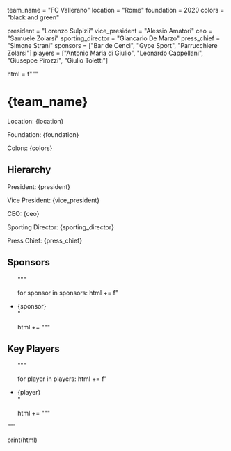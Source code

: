 team_name = "FC Vallerano"
location = "Rome"
foundation = 2020
colors = "black and green"

president = "Lorenzo Sulpizii"
vice_president = "Alessio Amatori"
ceo = "Samuele Zolarsi"
sporting_director = "Giancarlo De Marzo"
press_chief = "Simone Strani"
sponsors = ["Bar de Cenci", "Gype Sport", "Parrucchiere Zolarsi"]
players = ["Antonio Maria di Giulio", "Leonardo Cappellani", "Giuseppe Pirozzi", "Giulio Toletti"]

html = f"""
<html>
    <head>
        <title>{team_name}</title>
    </head>
    <body>
        <h1>{team_name}</h1>
        <p>Location: {location}</p>
        <p>Foundation: {foundation}</p>
        <p>Colors: {colors}</p>
        <h2>Hierarchy</h2>
        <p>President: {president}</p>
        <p>Vice President: {vice_president}</p>
        <p>CEO: {ceo}</p>
        <p>Sporting Director: {sporting_director}</p>
        <p>Press Chief: {press_chief}</p>
        <h2>Sponsors</h2>
        <ul>
"""

for sponsor in sponsors:
    html += f"<li>{sponsor}</li>"

html += """
        </ul>
        <h2>Key Players</h2>
        <ul>
"""

for player in players:
    html += f"<li>{player}</li>"

html += """
        </ul>
    </body>
</html>
"""

print(html)
